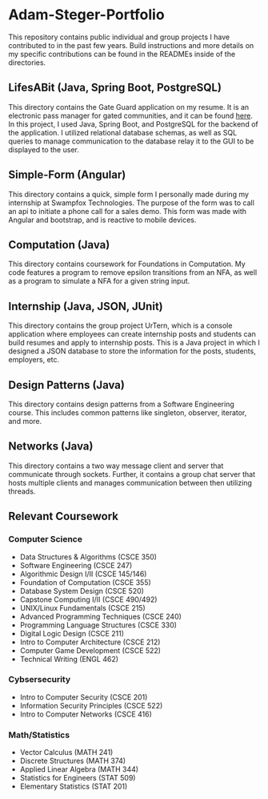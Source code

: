 # Adam-Steger-Portfolio
This repository contains public individual and group projects I have contributed to in the past few years. Build instructions and more details on my specific contributions can be found in the READMEs inside of the directories.

## LifesABit (Java, Spring Boot, PostgreSQL)
This directory contains the Gate Guard application on my resume. It is an electronic pass manager for gated communities, and it can be found [here](https://gate-guard.com/).  In this project, I used Java, Spring Boot, and PostgreSQL for the backend of the application.  I utilized relational database schemas, as well as SQL queries to manage communication to the database relay it to the GUI to be displayed to the user. 

## Simple-Form (Angular)
This directory contains a quick, simple form I personally made during my internship at Swampfox Technologies.  The purpose of the form was to call an api to initiate a phone call for a sales demo.  This form was made with Angular and bootstrap, and is reactive to mobile devices.

## Computation (Java)
This directory contains coursework for Foundations in Computation.  My code features a program to remove epsilon transitions from an NFA, as well as a program to simulate a NFA for a given string input. 

## Internship (Java, JSON, JUnit)
This directory contains the group project UrTern, which is a console application where employees can create internship posts and students can build resumes and apply to internship posts.  This is a Java project in which I designed a JSON database to store the information for the posts, students, employers, etc.

## Design Patterns (Java)
This directory contains design patterns from a Software Engineering course.  This includes common patterns like singleton, observer, iterator, and more. 

## Networks (Java)
This directory contains a two way message client and server that communicate through sockets. Further, it contains a group chat server that hosts multiple clients and manages communication between then utilizing threads. 

## Relevant Coursework

### Computer Science
* Data Structures & Algorithms (CSCE 350)
* Software Engineering (CSCE 247)
* Algorithmic Design I/II (CSCE 145/146) 
* Foundation of Computation (CSCE 355) 
* Database System Design (CSCE 520) 
* Capstone Computing I/II (CSCE 490/492) 
* UNIX/Linux Fundamentals (CSCE 215) 
* Advanced Programming Techniques (CSCE 240) 
* Programming Language Structures (CSCE 330) 
* Digital Logic Design (CSCE 211) 
* Intro to Computer Architecture (CSCE 212) 
* Computer Game Development (CSCE 522) 
* Technical Writing (ENGL 462) 
### Cybsersecurity
* Intro to Computer Security (CSCE 201) 
* Information Security Principles (CSCE 522) 
* Intro to Computer Networks (CSCE 416) 
### Math/Statistics
* Vector Calculus (MATH 241) 
* Discrete Structures (MATH 374) 
* Applied Linear Algebra (MATH 344) 
* Statistics for Engineers (STAT 509) 
* Elementary Statistics (STAT 201) 
